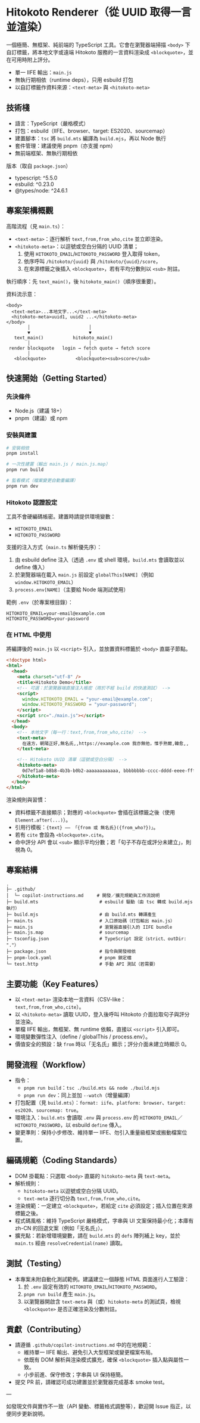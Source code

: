 # Hitokoto Renderer（從 UUID 取得一言並渲染）

一個極簡、無框架、純前端的 TypeScript 工具。它會在瀏覽器端掃描 `<body>` 下自訂標籤，將本地文字或遠端 Hitokoto 服務的一言資料渲染成 `<blockquote>`，並在可用時附上評分。

- 單一 IIFE 輸出：`main.js`
- 無執行期相依（runtime deps），只用 esbuild 打包
- 以自訂標籤作資料來源：`<text-meta>` 與 `<hitokoto-meta>`

## 技術棧

- 語言：TypeScript（嚴格模式）
- 打包：esbuild（IIFE、browser、target: ES2020、sourcemap）
- 建置腳本：`tsc` 將 `build.mts` 編譯為 `build.mjs`，再以 Node 執行
- 套件管理：建議使用 pnpm（亦支援 npm）
- 無前端框架、無執行期相依

版本（取自 `package.json`）

- typescript: ^5.5.0
- esbuild: ^0.23.0
- @types/node: ^24.6.1

## 專案架構概觀

高階流程（見 `main.ts`）：

- `<text-meta>`：逐行解析 `text,from,from_who,cite` 並立即渲染。
- `<hitokoto-meta>`：以逗號或空白分隔的 UUID 清單；
  1. 使用 `HITOKOTO_EMAIL`/`HITOKOTO_PASSWORD` 登入取得 token，
  2. 依序呼叫 `/hitokoto/{uuid}` 與 `/hitokoto/{uuid}/score`，
  3. 在來源標籤之後插入 `<blockquote>`，若有平均分數則以 `<sub>` 附註。

執行順序：先 `text_main()`，後 `hitokoto_main()`（順序很重要）。

資料流示意：

```text
<body>
  <text-meta>...本地文字...</text-meta>
  <hitokoto-meta>uuid1, uuid2 ...</hitokoto-meta>
</body>
        │                      │
        ▼                      ▼
   text_main()           hitokoto_main()
        │                      │
 render blockquote   login → fetch quote → fetch score
        │                      │
   <blockquote>           <blockquote><sub>score</sub>
```

## 快速開始（Getting Started）

### 先決條件

- Node.js（建議 18+）
- pnpm（建議）或 npm

### 安裝與建置

```powershell
# 安裝相依
pnpm install

# 一次性建置（輸出 main.js / main.js.map）
pnpm run build

# 監看模式（檔案變更自動重編譯）
pnpm run dev
```

### Hitokoto 認證設定

工具不會硬編碼帳密。建置時請提供環境變數：

- `HITOKOTO_EMAIL`
- `HITOKOTO_PASSWORD`

支援的注入方式（`main.ts` 解析優先序）：

1. 由 esbuild define 注入（透過 `.env` 或 shell 環境，`build.mts` 會讀取並以 define 傳入）
2. 於瀏覽器端在載入 `main.js` 前設定 `globalThis[NAME]`（例如 `window.HITOKOTO_EMAIL`）
3. `process.env[NAME]`（主要給 Node 端測試使用）

範例 `.env`（於專案根目錄）：

```dotenv
HITOKOTO_EMAIL=your-email@example.com
HITOKOTO_PASSWORD=your-password
```

### 在 HTML 中使用

將編譯後的 `main.js` 以 `<script>` 引入，並放置資料標籤於 `<body>` 直屬子節點。

```html
<!doctype html>
<html>
  <head>
    <meta charset="utf-8" />
    <title>Hitokoto Demo</title>
    <!-- 可選：於瀏覽器端直接注入帳密（用於不經 build 的快速測試） -->
    <script>
      window.HITOKOTO_EMAIL = "your-email@example.com";
      window.HITOKOTO_PASSWORD = "your-password";
    </script>
    <script src="./main.js"></script>
  </head>
  <body>
    <!-- 本地文字（每一行：text,from,from_who,cite） -->
    <text-meta>
      在遠方，朝陽正好,無名氏,,https://example.com 我亦無他，惟手熟爾,韓愈,,
    </text-meta>

    <!-- Hitokoto UUID 清單（逗號或空白分隔） -->
    <hitokoto-meta>
      0d7ef1a8-b8b8-4b3b-b0b2-aaaaaaaaaaaa, bbbbbbbb-cccc-dddd-eeee-ffffffffffff
    </hitokoto-meta>
  </body>
</html>
```

渲染規則與習慣：

- 資料標籤不直接顯示；對應的 `<blockquote>` 會插在該標籤之後（使用 `Element.after(...)`）。
- 引用行模板：`{text} —— 「{from 或 無名氏}({from_who?})」`。
- 若有 `cite` 會設為 `<blockquote>.cite`。
- 命中評分 API 會以 `<sub>` 顯示平均分數；若「句子不存在或評分未建立」，則視為 0。

## 專案結構

```text
.
├─ .github/
│  └─ copilot-instructions.md     # 開發／擴充規範與工作流說明
├─ build.mts                       # esbuild 驅動（由 tsc 轉成 build.mjs 執行）
├─ build.mjs                       # 由 build.mts 轉譯產生
├─ main.ts                         # 入口原始碼（打包輸出 main.js）
├─ main.js                         # 瀏覽器直接引入的 IIFE bundle
├─ main.js.map                     # sourcemap
├─ tsconfig.json                   # TypeScript 設定（strict、outDir: "."）
├─ package.json                    # 指令與開發相依
├─ pnpm-lock.yaml                  # pnpm 鎖定檔
└─ test.http                       # 手動 API 測試（若需要）
```

## 主要功能（Key Features）

- 以 `<text-meta>` 渲染本地一言資料（CSV-like：`text,from,from_who,cite`）。
- 以 `<hitokoto-meta>` 讀取 UUID，登入後呼叫 Hitokoto 介面拉取句子與評分並渲染。
- 單檔 IIFE 輸出，無框架、無 runtime 依賴，直接以 `<script>` 引入即可。
- 環境變數彈性注入（define / globalThis / process.env）。
- 價值安全的預設：缺 `from` 時以「无名氏」顯示；評分介面未建立時顯示 0。

## 開發流程（Workflow）

- 指令：
  - `pnpm run build`：`tsc ./build.mts && node ./build.mjs`
  - `pnpm run dev`：同上並加 `--watch`（增量編譯）
- 打包配置（見 `build.mts`）：`format: iife`、`platform: browser`、`target: es2020`、`sourcemap: true`。
- 環境注入：`build.mts` 會讀取 `.env` 與 `process.env` 的 `HITOKOTO_EMAIL`／`HITOKOTO_PASSWORD`，以 esbuild `define` 傳入。
- 變更準則：保持小步修改、維持單一 IIFE、勿引入重量級框架或搬動檔案位置。

## 編碼規範（Coding Standards）

- DOM 掛載點：只選取 `<body>` 直屬的 `hitokoto-meta` 與 `text-meta`。
- 解析規則：
  - `hitokoto-meta` 以逗號或空白分隔 UUID。
  - `text-meta` 逐行切分為 `text,from,from_who,cite`。
- 渲染規範：一定建立 `<blockquote>`，若給定 `cite` 必須設定；插入位置在來源標籤之後。
- 程式碼風格：維持 TypeScript 嚴格模式，字串與 UI 文案保持最小化；本庫有 zh-CN 的回退文案（例如「无名氏」）。
- 擴充點：若新增環境變數，請在 `build.mts` 的 `defs` 陣列補上 key，並於 `main.ts` 經由 `resolveCredential(name)` 讀取。

## 測試（Testing）

- 本專案未附自動化測試範例。建議建立一個靜態 HTML 頁面進行人工驗證：
  1. 於 `.env` 設定有效的 `HITOKOTO_EMAIL`/`HITOKOTO_PASSWORD`。
  2. `pnpm run build` 產生 `main.js`。
  3. 以瀏覽器開啟含 `text-meta` 與（或）`hitokoto-meta` 的測試頁，檢視 `<blockquote>` 是否正確渲染及分數附註。

## 貢獻（Contributing）

- 請遵循 `.github/copilot-instructions.md` 中的在地規範：
  - 維持單一 IIFE 輸出、避免引入大型框架或變更檔案布局。
  - 依既有 DOM 解析與渲染模式擴充，確保 `<blockquote>` 插入點與屬性一致。
  - 小步前進、保守修改；字串與 UI 保持極簡。
- 提交 PR 前，請確認可成功建置並於瀏覽器完成基本 smoke test。

—

如發現文件與實作不一致（API 變動、標籤格式調整等），歡迎開 Issue 指正，以便同步更新說明。
